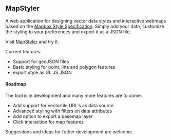 ## MapStyler

A web application for designing vector data styles and interactive webmaps based on the [Mapbox Style Specification](https://docs.mapbox.com/mapbox-gl-js/style-spec/). Simply add your data, customize the styling to your preferences and export it as a JSON file. 

Visit [MapStyler](https://mapstyler.com) and try it.

Current features:
-  Support for geoJSON files
-  Basic styling for point, line and polygon features
-  export style as GL JS JSON

#### Roadmap
The tool is in development and many more features are to come:
- Add support for vectortile URL's as data source
- Advanced styling with filters on data attributes
- Add option to export a basemap layer
- Click interaction for map features

Suggestions and ideas for futher development are welcome. 
